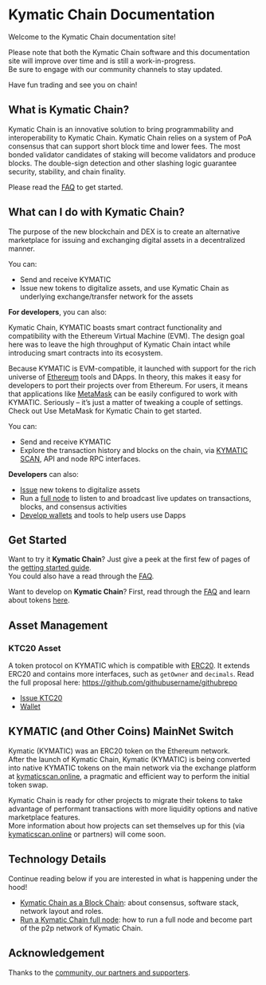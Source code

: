 # Kymatic Chain Documentation

Welcome to the Kymatic Chain documentation site!

Please note that both the Kymatic Chain software and this documentation site will improve over time and is still a work-in-progress.<br/>
Be sure to engage with our community channels to stay updated.

Have fun trading and see you on chain!

## What is Kymatic Chain?

Kymatic Chain is an innovative solution to bring programmability and interoperability to Kymatic Chain. Kymatic Chain relies on a system of PoA consensus that can support short block time and lower fees. The most bonded validator candidates of staking will become validators and produce blocks. The double-sign detection and other slashing logic guarantee security, stability, and chain finality.

Please read the [FAQ](./faq/nc/general.md) to get started.


## What can I do with Kymatic Chain?

The purpose of the new blockchain and DEX is to create an alternative marketplace for issuing and exchanging digital assets in a decentralized manner.

You can:

- Send and receive KYMATIC
- Issue new tokens to digitalize assets, and use Kymatic Chain as underlying exchange/transfer
network for the assets



**For developers**, you can also:

Kymatic Chain, KYMATIC boasts smart contract functionality and compatibility with the Ethereum Virtual Machine (EVM). The design goal here was to leave the high throughput of Kymatic Chain intact while introducing smart contracts into its ecosystem.

Because KYMATIC is EVM-compatible, it launched with support for the rich universe of [Ethereum](https://academy.kymaticscan.online/en/articles/what-is-ethereum) tools and DApps. In theory, this makes it easy for developers to port their projects over from Ethereum. For users, it means that applications like [MetaMask](smart-chain/wallet/metamask.md) can be easily configured to work with KYMATIC. Seriously – it’s just a matter of tweaking a couple of settings. Check out Use MetaMask for Kymatic Chain to get started.

You can:

- Send and receive KYMATIC
- Explore the transaction history and blocks on the chain, via [KYMATIC SCAN](https://kymaticscan.online), API
and node RPC interfaces.

**Developers** can also:

- [Issue](./smart-chain/developer/issue-KTC20.md) new tokens to digitalize assets
- Run a [full node](./smart-chain/developer/fullnode.md) to listen to and broadcast live updates on transactions, blocks, and consensus activities
- [Develop wallets](./smart-chain/wallet/wallet_api.md) and tools to help users use Dapps

## Get Started

Want to try it **Kymatic Chain**? Just give a peek at the first few of pages of the [getting started guide](get-started.md).<br/>
You could also have a read through the [FAQ](faq/faq.md).

Want to develop on **Kymatic Chain**? First, read through the [FAQ](faq/nc/general.md) and learn about tokens [here](smart-chain/developer/KTC20.md).

## Asset Management

### KTC20 Asset

A token protocol on KYMATIC which is compatible with [ERC20](https://eips.ethereum.org/EIPS/eip-20). It extends ERC20 and contains more interfaces, such as `getOwner` and `decimals`. Read the full proposal here: <https://github.com/githubusername/githubrepo>

- [Issue KTC20](smart-chain/developer/issue-KTC20.md)
- [Wallet](smart-chain/wallet.md)

## KYMATIC (and Other Coins) MainNet Switch

Kymatic (KYMATIC) was an ERC20 token on the Ethereum network.<br/>
After the launch of Kymatic Chain, Kymatic (KYMATIC) is being converted into native KYMATIC tokens on the main network via the exchange platform at [kymaticscan.online](https://www.kymaticscan.online), a pragmatic and efficient way to perform the initial token swap.

Kymatic Chain is ready for other projects to migrate their tokens to take advantage of performant transactions with more liquidity options and native marketplace features.<br/>
More information about how projects can set themselves up for this (via [kymaticscan.online](https://www.kymaticscan.online) or partners) will come soon.


## Technology Details
Continue reading below if you are interested in what is happening under the hood!

- [Kymatic Chain as a Block Chain](blockchain.md): about consensus, software stack, network layout and roles.
- [Run a Kymatic Chain full node](smart-chain/developer/fullnode.md): how to run a full node and become part of the p2p network of Kymatic Chain.


## Acknowledgement
Thanks to the [community, our partners and supporters](acknowledgement.md).
